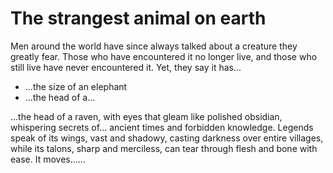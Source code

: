 # The strangest animal on earth

Men around the world have since always talked about a creature they greatly fear.
Those who have encountered it no longer live, and those who still live have never encountered it. 
Yet, they say it has...

- ...the size of an elephant
- ...the head of a...

...the head of a raven, with eyes that gleam like polished obsidian, whispering secrets of... 
ancient times and forbidden knowledge.
Legends speak of its wings, vast and shadowy, casting darkness over entire villages, while its talons, sharp and merciless, can tear through flesh and bone with ease. It moves......
